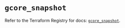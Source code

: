 # `gcore_snapshot`

Refer to the Terraform Registry for docs: [`gcore_snapshot`](https://registry.terraform.io/providers/g-core/gcorelabs/0.3.63/docs/resources/gcore_snapshot).
